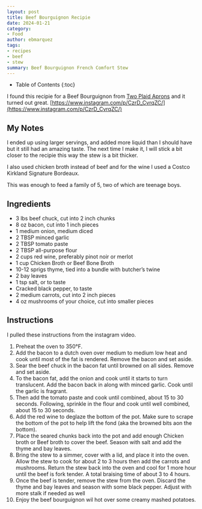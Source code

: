 ```yaml
---
layout: post
title: Beef Bourguignon Recipie
date: 2024-01-21
category:
- Food
author: ebmarquez
tags:
- recipes
- beef
- stew
summary: Beef Bourguignon French Comfort Stew
---
```

* Table of Contents
{:toc}

I found this recipie for a Beef Bourguignon from [Two Plaid Aprons](https://www.instagram.com/two_plaid_aprons/) and it turned out great.
[https://www.instagram.com/p/CzrD_CvrqZC/](https://www.instagram.com/p/CzrD_CvrqZC/)


## My Notes
I ended up using larger servings, and added more liquid than I should have but it still had an amazing taste.  The next time I make it, I will stick a bit closer to the recipie this way the stew is a bit thicker.

I also used chicken broth instead of beef and for the wine I used a Costco Kirkland Signature Bordeaux. 

This was enough to feed a family of 5, two of which are teenage boys.

## Ingredients

- 3 lbs beef chuck, cut into 2 inch chunks
- 8 oz bacon, cut into 1 inch pieces
- 1 medium onion, medium diced
- 2 TBSP minced garlic
- 2 TBSP tomato paste
- 2 TBSP all-purpose flour
- 2 cups red wine, preferably pinot noir or merlot
- 1 cup Chicken Broth or Beef Bone Broth
- 10-12 sprigs thyme, tied into a bundle with butcher’s twine
- 2 bay leaves
- 1 tsp salt, or to taste
- Cracked black pepper, to taste
- 2 medium carrots, cut into 2 inch pieces
- 4 oz mushrooms of your choice, cut into smaller pieces

## Instructions
I pulled these instructions from the instagram video.

1. Preheat the oven to 350°F.
2. Add the bacon to a dutch oven over medium to medium low heat and cook until most of the fat is rendered. Remove the bacon and set aside.
3. Sear the beef chuck in the bacon fat until browned on all sides. Remove and set aside.
4. To the bacon fat, add the onion and cook until it starts to turn translucent. Add the bacon back in along with minced garlic. Cook until the garlic is fragrant.
5. Then add the tomato paste and cook until combined, about 15 to 30 seconds.  Following, sprinkle in the flour and cook until well combined, about 15 to 30 seconds.
6. Add the red wine to deglaze the bottom of the pot. Make sure to scrape the bottom of the pot to help lift the fond (aka the browned bits aon the bottom).
7. Place the seared chunks back into the pot and add enough Chicken broth or Beef broth to cover the beef.  Season with salt and add the thyme and bay leaves.
8. Bring the stew to a simmer, cover with a lid, and place it into the oven. Allow the stew to cook for about 2 to 3 hours then add the carrots and mushrooms. Return the stew back into the oven and cool for 1 more hour until the beef is fork tender.  A total braising time of about 3 to 4 hours.
9. Once the beef is tender, remove the stew from the oven. Discard the thyme and bay leaves and season with some black pepper.  Adjust with more stalk if needed as well
10. Enjoy the beef bourguignon wil hot over some creamy mashed potatoes.
